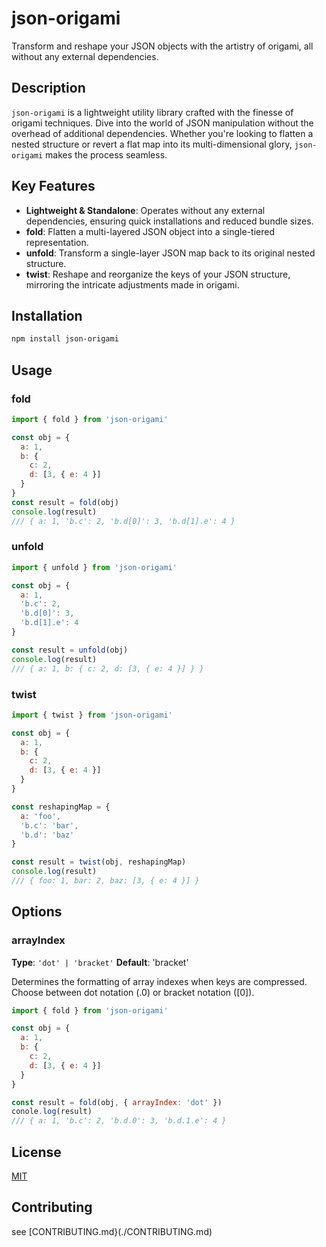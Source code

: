 # json-origami

Transform and reshape your JSON objects with the artistry of origami, all without any external dependencies.

## Description

`json-origami` is a lightweight utility library crafted with the finesse of origami techniques.
Dive into the world of JSON manipulation without the overhead of additional dependencies.
Whether you're looking to flatten a nested structure or revert a flat map into its multi-dimensional glory, `json-origami` makes the process seamless.

## Key Features

- **Lightweight & Standalone**: Operates without any external dependencies, ensuring quick installations and reduced bundle sizes.
- **fold**: Flatten a multi-layered JSON object into a single-tiered representation.
- **unfold**: Transform a single-layer JSON map back to its original nested structure.
- **twist**: Reshape and reorganize the keys of your JSON structure, mirroring the intricate adjustments made in origami.

## Installation

```bash
npm install json-origami
```

## Usage

### fold

```javascript
import { fold } from 'json-origami'

const obj = {
  a: 1,
  b: {
    c: 2,
    d: [3, { e: 4 }]
  }
}
const result = fold(obj)
console.log(result)
/// { a: 1, 'b.c': 2, 'b.d[0]': 3, 'b.d[1].e': 4 }
```

### unfold

```javascript
import { unfold } from 'json-origami'

const obj = {
  a: 1,
  'b.c': 2,
  'b.d[0]': 3,
  'b.d[1].e': 4
}

const result = unfold(obj)
console.log(result)
/// { a: 1, b: { c: 2, d: [3, { e: 4 }] } }
```

### twist

```javascript
import { twist } from 'json-origami'

const obj = {
  a: 1,
  b: {
    c: 2,
    d: [3, { e: 4 }]
  }
}

const reshapingMap = {
  a: 'foo',
  'b.c': 'bar',
  'b.d': 'baz'
}

const result = twist(obj, reshapingMap)
console.log(result)
/// { foo: 1, bar: 2, baz: [3, { e: 4 }] }
```

## Options

### arrayIndex

**Type**: `'dot' | 'bracket'`
**Default**: 'bracket'

Determines the formatting of array indexes when keys are compressed. Choose between dot notation (.0) or bracket notation ([0]).

```javascript
import { fold } from 'json-origami'

const obj = {
  a: 1,
  b: {
    c: 2,
    d: [3, { e: 4 }]
  }
}

const result = fold(obj, { arrayIndex: 'dot' })
conole.log(result)
/// { a: 1, 'b.c': 2, 'b.d.0': 3, 'b.d.1.e': 4 }
```

## License

[MIT](./LICENSE)

## Contributing

see [CONTRIBUTING.md}(./CONTRIBUTING.md)

